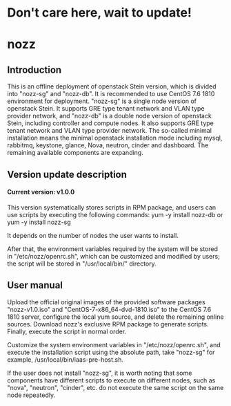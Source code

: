 # Don't care here, wait to update!

# nozz

## Introduction

This is an offline deployment of openstack Stein version, which is divided into "nozz-sg" and "nozz-db". It is recommended to use CentOS 7.6 1810 environment for deployment. "nozz-sg" is a single node version of openstack Stein. It supports GRE type tenant network and VLAN type provider network, and "nozz-db" is a double node version of openstack Stein, including controller and compute nodes. It also supports GRE type tenant network and VLAN type provider network. The so-called minimal installation means the minimal openstack installation mode including mysql, rabbitmq, keystone, glance, Nova, neutron, cinder and dashboard. The remaining available components are expanding.

## Version update description

#### Current version: v1.0.0

This version systematically stores scripts in RPM package, and users can use scripts by executing the following commands:
yum -y install nozz-db or yum -y install nozz-sg

It depends on the number of nodes the user wants to install.

After that, the environment variables required by the system will be stored in "/etc/nozz/openrc.sh", which can be customized and modified by users; the script will be stored in "/usr/local/bin/" directory.

## User manual

Upload the official original images of the provided software packages "nozz-v1.0.iso" and "CentOS-7-x86_64-dvd-1810.iso" to the CentOS 7.6 1810 server, configure the local yum source, and delete the remaining online sources. Download nozz's exclusive RPM package to generate scripts. Finally, execute the script in normal order. 

Customize the system environment variables in "/etc/nozz/openrc.sh", and execute the installation script using the absolute path, take "nozz-sg" for example, /usr/local/bin/iaas-pre-host.sh.

If the user does not install "nozz-sg", it is worth noting that some components have different scripts to execute on different nodes, such as "nova", "neutron", "cinder", etc. do not execute the same script on the same node repeatedly.
